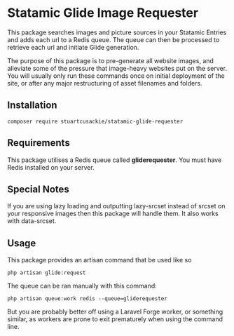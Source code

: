 # Statamic Glide Image Requester

This package searches images and picture sources in your Statamic Entries and adds each url to a Redis queue. The queue can then be processed to retrieve each url and initiate Glide generation.

The purpose of this package is to pre-generate all website images, and alleviate some of the pressure that image-heavy websites put on the server. You will usually only run these commands once on initial deployment of the site, or after any major restructuring of asset filenames and folders.


## Installation

```
composer require stuartcusackie/statamic-glide-requester
```

## Requirements

This package utilises a Redis queue called **gliderequester**. You must have Redis installed on your server.

## Special Notes

If you are using lazy loading and outputting lazy-srcset instead of srcset on your responsive images then this package will handle them. It also works with data-srcset.

## Usage

This package provides an artisan command that be used like so

`php artisan glide:request`

The queue can be ran manually with this command:

`php artisan queue:work redis --queue=gliderequester`

But you are probably better off using a Laravel Forge worker, or something similar, as workers are prone to exit prematurely when using the command line.
